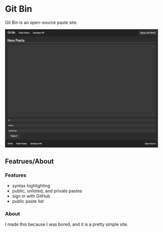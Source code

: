 # Git Bin

Git Bin is an open-source paste site. 

![screenshot of homepage](/public/img/home.png)

## Featrues/About

### Features

* syntax highlighting
* public, unlisted, and private pastes
* sign in with GitHub
* public paste list

### About

I made this because I was bored, and it is a pretty simple site.